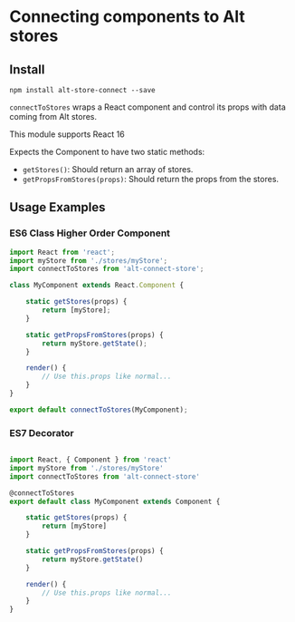 # Connecting components to Alt stores

## Install

```
npm install alt-store-connect --save
```

`connectToStores` wraps a React component and control its props with data coming from Alt stores.

This module supports React 16

Expects the Component to have two static methods:
- `getStores()`: Should return an array of stores.
- `getPropsFromStores(props)`: Should return the props from the stores.

## Usage Examples

### ES6 Class Higher Order Component

```js
import React from 'react';
import myStore from './stores/myStore';
import connectToStores from 'alt-connect-store';

class MyComponent extends React.Component {

    static getStores(props) {
        return [myStore];
    }

    static getPropsFromStores(props) {
        return myStore.getState();
    }

    render() {
        // Use this.props like normal...
    }
}

export default connectToStores(MyComponent);
```

### ES7 Decorator

```js

import React, { Component } from 'react'
import myStore from './stores/myStore'
import connectToStores from 'alt-connect-store'

@connectToStores
export default class MyComponent extends Component {

    static getStores(props) {
        return [myStore]
    }

    static getPropsFromStores(props) {
        return myStore.getState()
    }

    render() {
        // Use this.props like normal...
    }
}
```
